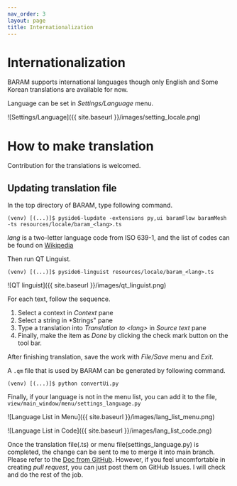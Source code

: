 ```yaml
---
nav_order: 3
layout: page
title: Internationalization
---
```


# Internationalization
BARAM supports international languages though only English and Some Korean translations are available for now.

Language can be set in *Settings/Language* menu.

![Settings/Language]({{ site.baseurl }}/images/setting_locale.png)


# How to make translation
Contribution for the translations is welcomed. 

## Updating translation file
In the top directory of BARAM, type following command.

```commandline
(venv) [(...)]$ pyside6-lupdate -extensions py,ui baramFlow baramMesh -ts resources/locale/baram_<lang>.ts
```

*lang* is a two-letter language code from ISO 639-1, and the list of codes can be found on [Wikipedia](https://en.wikipedia.org/wiki/List_of_ISO_639-1_codes)


Then run QT Linguist.
```commandline
(venv) [(...)]$ pyside6-linguist resources/locale/baram_<lang>.ts

```

![QT linguist]({{ site.baseurl }}/images/qt_linguist.png)

For each text, follow the sequence.
1. Select a context in *Context* pane
1. Select a string in *Strings" pane
1. Type a translation into *Translation to \<lang\>* in *Source text* pane
1. Finally, make the item as *Done* by clicking the check mark button on the tool bar.

After finishing translation, save the work with *File/Save* menu and *Exit*.


A `.qm` file that is used by BARAM can be generated by following command.

```commandline
(venv) [(...)]$ python convertUi.py
```


Finally, if your language is not in the menu list, you can add it to the file, `view/main_window/menu/settings_language.py`

![Language List in Menu]({{ site.baseurl }}/images/lang_list_menu.png)

![Language List in Code]({{ site.baseurl }}/images/lang_list_code.png)

Once the translation file(.ts) or menu file(settings\_language.py) is completed, the change can be sent to me to merge it into main branch.
Please refer to the [Doc from GitHub](https://docs.github.com/en/pull-requests/collaborating-with-pull-requests/proposing-changes-to-your-work-with-pull-requests).
However, if you feel uncomfortable in creating _pull request_, you can just post them on GitHub Issues.
I will check and do the rest of the job.
